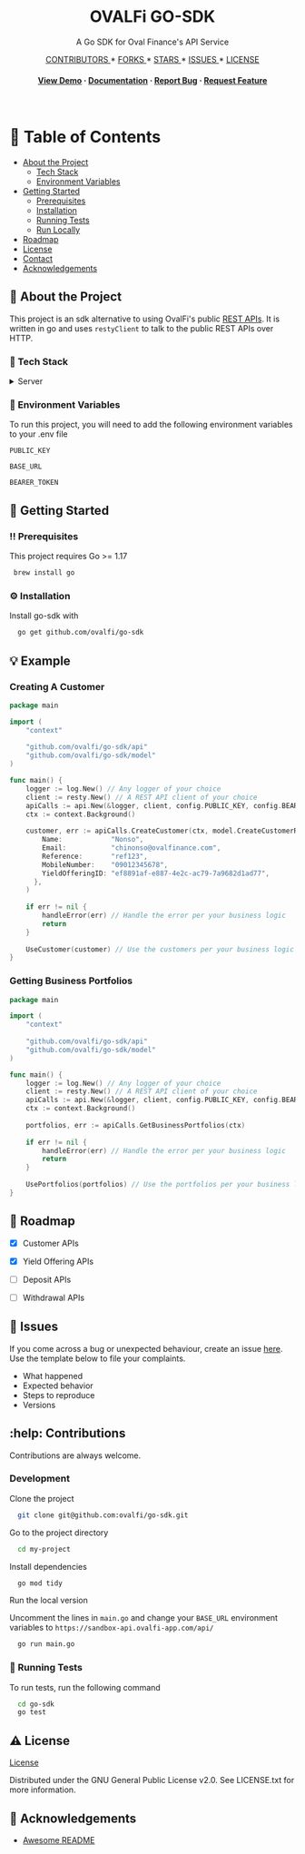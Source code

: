 <div align="center">

  <h1>OVALFi GO-SDK</h1>

  <p>
    A Go SDK for Oval Finance's API Service 
  </p>


<!-- Badges -->
<p>
  <a href="https://github.com/ovalfi/go-sdk/graphs/contributors">
    CONTRIBUTORS
  </a>
*
  <a href="https://github.com/ovalfi/go-sdk/network/members">
    FORKS
  </a>
*
  <a href="https://github.com/ovalfi/go-sdk/stargazers">
    STARS
  </a>
*
  <a href="https://github.com/ovalfi/go-sdk/issues/">
    ISSUES
  </a>
*
  <a href="https://github.com/ovalfi/go-sdk/blob/master/LICENSE">
    LICENSE
  </a>
</p>

<h4>
    <a href="https://github.com/ovalfi/go-sdk">View Demo</a>
  <span> · </span>
    <a href="https://github.com/ovalfi/go-sdk">Documentation</a>
  <span> · </span>
    <a href="https://github.com/ovalfi/go-sdk/issues/">Report Bug</a>
  <span> · </span>
    <a href="https://github.com/ovalfi/go-sdk/issues/">Request Feature</a>
  </h4>
</div>

<br />

<!-- Table of Contents -->
# :notebook_with_decorative_cover: Table of Contents

- [About the Project](#star2-about-the-project)
    * [Tech Stack](#space_invader-tech-stack)
    * [Environment Variables](#key-environment-variables)
- [Getting Started](#toolbox-getting-started)
    * [Prerequisites](#bangbang-prerequisites)
    * [Installation](#gear-installation)
    * [Running Tests](#test_tube-running-tests)
    * [Run Locally](#running-run-locally)
- [Roadmap](#compass-roadmap)
- [License](#warning-license)
- [Contact](#handshake-contact)
- [Acknowledgements](#gem-acknowledgements)



<!-- About the Project -->
## :star2: About the Project
This project is an sdk alternative to using OvalFi's public [REST APIs](https://docs.ovalfi.com/docs). It is written in go and
uses `restyClient` to talk to the public REST APIs over HTTP.


<!-- TechStack -->
### :space_invader: Tech Stack


<details>
  <summary>Server</summary>
  <ul>
    <li><a href="https://go.dev/">Typescript</a></li>
    <li><a href="https://github.com/go-resty/resty">Go-Resty</a></li>
  </ul>
</details>

<!-- Env Variables -->
### :key: Environment Variables

To run this project, you will need to add the following environment variables to your .env file

`PUBLIC_KEY`

`BASE_URL`

`BEARER_TOKEN`


<!-- Getting Started -->
## 	:toolbox: Getting Started

<!-- Prerequisites -->
### :bangbang: Prerequisites

This project requires Go >= 1.17

```bash
 brew install go
```

<!-- Installation -->
### :gear: Installation

Install go-sdk with

```bash
  go get github.com/ovalfi/go-sdk
```


<!-- Example -->
## :bulb: Example

### Creating A Customer

```go
package main

import (
    "context"
	
    "github.com/ovalfi/go-sdk/api"
    "github.com/ovalfi/go-sdk/model"
)

func main() {
    logger := log.New() // Any logger of your choice 
    client := resty.New() // A REST API client of your choice
    apiCalls := api.New(&logger, client, config.PUBLIC_KEY, config.BEARER_TOKEN, config.BASE_URL)
    ctx := context.Background()
    
    customer, err := apiCalls.CreateCustomer(ctx, model.CreateCustomerRequest{
        Name:            "Nonso",
        Email:           "chinonso@ovalfinance.com",
        Reference:       "ref123",
        MobileNumber:    "09012345678",
        YieldOfferingID: "ef8891af-e887-4e2c-ac79-7a9682d1ad77",
      },
    )
	
    if err != nil {
    	handleError(err) // Handle the error per your business logic
    	return
    }
	
    UseCustomer(customer) // Use the customers per your business logic
}
```

### Getting Business Portfolios

```go
package main

import (
    "context"
	
    "github.com/ovalfi/go-sdk/api"
    "github.com/ovalfi/go-sdk/model"
)

func main() {
    logger := log.New() // Any logger of your choice
    client := resty.New() // A REST API client of your choice
    apiCalls := api.New(&logger, client, config.PUBLIC_KEY, config.BEARER_TOKEN, config.BASE_URL)
    ctx := context.Background()
    
    portfolios, err := apiCalls.GetBusinessPortfolios(ctx)
	
    if err != nil {
    	handleError(err) // Handle the error per your business logic
    	return
    }
	
    UsePortfolios(portfolios) // Use the portfolios per your business logic
}
```


<!-- Roadmap -->
## :compass: Roadmap

* [x] Customer APIs
* [x] Yield Offering APIs
* [ ] Deposit APIs
* [ ] Withdrawal APIs


<!-- Issues -->
## :book: Issues

If you come across a bug or unexpected behaviour, create an issue [here](https://github.com/ovalfi/go-sdk/issues/).
Use the template below to file your complaints.
 - What happened
 - Expected behavior
 - Steps to reproduce
 - Versions


<!-- Contributions -->
## 	:help: Contributions
Contributions are always welcome.

<!-- Development -->
### Development

Clone the project

```bash
  git clone git@github.com:ovalfi/go-sdk.git
```

Go to the project directory

```bash
  cd my-project
```

Install dependencies

```bash
  go mod tidy
```

Run the local version

Uncomment the lines in `main.go` and change your `BASE_URL` environment variables to
`https://sandbox-api.ovalfi-app.com/api/`
```bash
  go run main.go
```

<!-- Running Tests -->
### :test_tube: Running Tests

To run tests, run the following command

```bash
  cd go-sdk
  go test
```


<!-- License -->
## :warning: License
[License](https://github.com/ovalfi/go-sdk/blob/main/LICENSE)

Distributed under the GNU General Public License v2.0. See LICENSE.txt for more information.


<!-- Acknowledgments -->
## :gem: Acknowledgements
- [Awesome README](https://github.com/matiassingers/awesome-readme)


